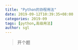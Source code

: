 ```yaml
---
title: "Python的协程用法"
date: 2019-09-12T10:39:35+08:00
categories: 2019-09
tags: [python,高级用法]
author: sgl
---
```


> 开个题